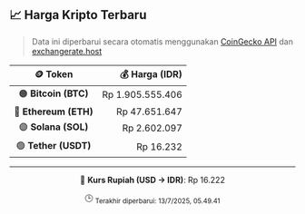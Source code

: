 

<!-- HARGA_KRIPTO -->
## 📈 Harga Kripto Terbaru

> Data ini diperbarui secara otomatis menggunakan [CoinGecko API](https://www.coingecko.com/) dan [exchangerate.host](https://exchangerate.host/)

<div align="center">

| 🪙 Token | 💰 Harga (IDR) |
|:------:|---------------:|
| 🟠 **Bitcoin (BTC)**   | Rp 1.905.555.406 |
| 🔵 **Ethereum (ETH)**  | Rp 47.651.647 |
| 🟣 **Solana (SOL)**    | Rp 2.602.097 |
| 🟢 **Tether (USDT)**   | Rp 16.232 |

---

💱 **Kurs Rupiah (USD → IDR)**: Rp 16.222

🕒 <sub>Terakhir diperbarui: 13/7/2025, 05.49.41</sub>

</div>
<!-- /HARGA_KRIPTO -->